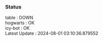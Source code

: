### Status


table : DOWN  
hogwarts : OK  
icy-bot : OK  
Latest Update : 2024-08-01 03:10:36.879552

